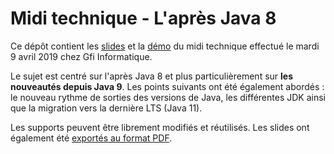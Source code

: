 # Midi technique - L'après Java 8

Ce dépôt contient les [slides](https://github.com/fdelbrayelle/midi-tech-java-news/blob/master/slides) et la [démo](https://github.com/fdelbrayelle/midi-tech-java-news/blob/master/demo) du midi technique effectué le mardi 9 avril 2019 chez Gfi Informatique.

Le sujet est centré sur l'après Java 8 et plus particulièrement sur __les nouveautés depuis Java 9__. Les points suivants ont été également abordés : le nouveau rythme de sorties des versions de Java, les différentes JDK ainsi que la migration vers la dernière LTS (Java 11).

Les supports peuvent être librement modifiés et réutilisés. Les slides ont également été [exportés au format PDF](https://github.com/fdelbrayelle/midi-tech-java-news/blob/master/slides/presentation.pdf).
